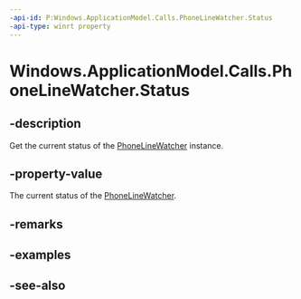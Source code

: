 ```yaml
---
-api-id: P:Windows.ApplicationModel.Calls.PhoneLineWatcher.Status
-api-type: winrt property
---
```


<!-- Property syntax
public Windows.ApplicationModel.Calls.PhoneLineWatcherStatus Status { get; }
-->

# Windows.ApplicationModel.Calls.PhoneLineWatcher.Status

## -description
Get the current status of the [PhoneLineWatcher](phonelinewatcher.md) instance.

## -property-value
The current status of the [PhoneLineWatcher](phonelinewatcher.md).

## -remarks

## -examples

## -see-also
